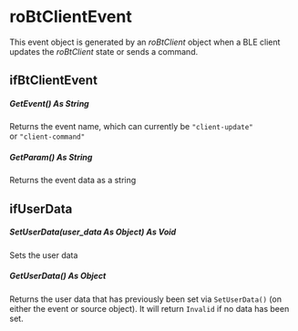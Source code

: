 # roBtClientEvent

This event object is generated by an *roBtClient* object when a BLE client updates the *roBtClient* state or sends a command.

## ifBtClientEvent

##### GetEvent() As String

Returns the event name, which can currently be `"client-update"` or `"client-command"`

##### GetParam() As String

Returns the event data as a string

## ifUserData

##### SetUserData(user\_data As Object) As Void

Sets the user data

##### GetUserData() As Object

Returns the user data that has previously been set via `SetUserData()` (on either the event or source object). It will return `Invalid` if no data has been set.